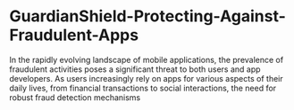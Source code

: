 # GuardianShield-Protecting-Against-Fraudulent-Apps
In the rapidly evolving landscape of mobile applications, the prevalence of fraudulent activities poses a significant threat to both users and app developers.  As users increasingly rely on apps for various aspects of their daily lives, from financial transactions to social interactions, the need for robust fraud detection mechanisms 
